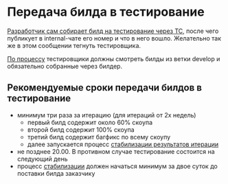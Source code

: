 # Передача билда в тестирование
[Разработчик сам собирает билд на тестирование через TC](https://github.com/TouchInstinct/Styleguide/blob/master/general/AppDistributionGuide.md#%D0%BF%D0%BE%D1%81%D1%82%D0%B0%D0%B2%D0%BA%D0%B0-%D1%87%D0%B5%D1%80%D0%B5%D0%B7-fabric), после чего публикует в internal-чате его номер и что в него вошло. Желательно так же в этом сообщении тегнуть тестировщика.

[По процессу](https://github.com/TouchInstinct/Styleguide/blob/master/general/gitGuide.md) тестировщики должны смотреть билды из ветки develop и обязательно собранные через билдер.


## Рекомендуемые сроки передачи билдов в тестирование 

- минимум три раза за итерацию (для итераций от 2х недель)
   - первый билд содержит около 60% скоупа
   - второй билд содержит 100% скоупа
   - третий билд содержит багфикс по всему скоупу
   - далее запускается процесс [стабилизации результатов итерации](https://github.com/TouchInstinct/Styleguide/blob/master/qa/stabilization.md)
- не позднее 20.00. В противном случае тестирование состоится на следующий день
- процесс [стабилизации](https://github.com/TouchInstinct/Styleguide/blob/master/qa/stabilization.md) должен начаться минимум за двое суток до поставки билда заказчику
 
